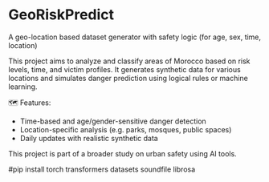 # GeoRiskPredict
A geo-location based dataset generator with safety logic (for age, sex, time, location)

This project aims to analyze and classify areas of Morocco based on risk levels, time, and victim profiles. It generates synthetic data for various locations and simulates danger prediction using logical rules or machine learning.

🗺️ Features:
- Time-based and age/gender-sensitive danger detection
- Location-specific analysis (e.g. parks, mosques, public spaces)
- Daily updates with realistic synthetic data

This project is part of a broader study on urban safety using AI tools.

#pip install torch transformers datasets soundfile librosa


